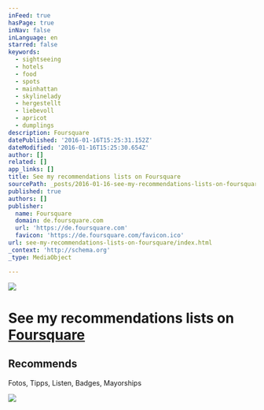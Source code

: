 ```yaml
---
inFeed: true
hasPage: true
inNav: false
inLanguage: en
starred: false
keywords:
  - sightseeing
  - hotels
  - food
  - spots
  - mainhattan
  - skylinelady
  - hergestellt
  - liebevoll
  - apricot
  - dumplings
description: Foursquare
datePublished: '2016-01-16T15:25:31.152Z'
dateModified: '2016-01-16T15:25:30.654Z'
author: []
related: []
app_links: []
title: See my recommendations lists on Foursquare
sourcePath: _posts/2016-01-16-see-my-recommendations-lists-on-foursquare.md
published: true
authors: []
publisher:
  name: Foursquare
  domain: de.foursquare.com
  url: 'https://de.foursquare.com'
  favicon: 'https://de.foursquare.com/favicon.ico'
url: see-my-recommendations-lists-on-foursquare/index.html
_context: 'http://schema.org'
_type: MediaObject

---
```

![](https://s3-us-west-2.amazonaws.com/the-grid-img/p/df3d35780422953802b80c4e7baa087e828c8237.gif)

# See my recommendations lists on [Foursquare][0]

<article style=""><h1>Recommends</h1><p>Fotos, Tipps, Listen, Badges, Mayorships </p><img src="https://s3-us-west-2.amazonaws.com/the-grid-img/p/85cba8d1b6c2fe4b95615618391abde820000dba.jpg" /></article>



[0]: https://de.foursquare.com/skylinelady/lists
